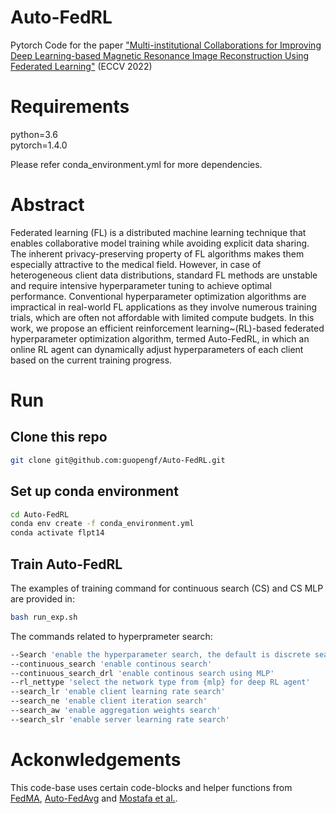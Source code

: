 # Auto-FedRL

Pytorch Code for the paper ["Multi-institutional Collaborations for Improving Deep Learning-based Magnetic
Resonance Image Reconstruction Using Federated Learning"]() (ECCV 2022) 


# Requirements

python=3.6\
pytorch=1.4.0

Please refer conda_environment.yml for more dependencies.

# Abstract

Federated learning (FL) is a distributed machine learning technique that enables collaborative model training while avoiding explicit data sharing. The inherent privacy-preserving property of FL algorithms makes them especially attractive to the medical field. However, in case of heterogeneous client data distributions, standard FL methods are unstable and require intensive hyperparameter tuning to achieve optimal performance. Conventional hyperparameter optimization algorithms are impractical in real-world FL applications as they involve numerous training trials, which are often not affordable with limited compute budgets. In this work, we propose an efficient reinforcement learning~(RL)-based federated hyperparameter optimization algorithm, termed Auto-FedRL, in which an online RL agent can dynamically adjust hyperparameters of each client based on the current training progress. 


# Run

## Clone this repo
```bash
git clone git@github.com:guopengf/Auto-FedRL.git
```
## Set up conda environment
```bash
cd Auto-FedRL
conda env create -f conda_environment.yml
conda activate flpt14
```

## Train Auto-FedRL

The examples of training command for continuous search (CS) and CS MLP are provided in:

```bash
bash run_exp.sh
```

The commands related to hyperprameter search:
```bash 
--Search 'enable the hyperparameter search, the default is discrete search'
--continuous_search 'enable continous search'
--continuous_search_drl 'enable continous search using MLP'
--rl_nettype 'select the network type from {mlp} for deep RL agent'
--search_lr 'enable client learning rate search'
--search_ne 'enable client iteration search'
--search_aw 'enable aggregation weights search'
--search_slr 'enable server learning rate search'
```

# Ackonwledgements

This code-base uses certain code-blocks and helper functions from [FedMA](https://github.com/IBM/FedMA), 
[Auto-FedAvg](https://arxiv.org/abs/2104.10195) and [Mostafa et al.](https://arxiv.org/abs/1912.13075).

